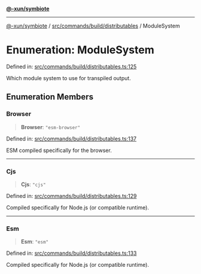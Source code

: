 [**@-xun/symbiote**](../../../../../README.md)

***

[@-xun/symbiote](../../../../../README.md) / [src/commands/build/distributables](../README.md) / ModuleSystem

# Enumeration: ModuleSystem

Defined in: [src/commands/build/distributables.ts:125](https://github.com/Xunnamius/symbiote/blob/d690f89078e542b7ce30292e44cc1a492eab16bd/src/commands/build/distributables.ts#L125)

Which module system to use for transpiled output.

## Enumeration Members

### Browser

> **Browser**: `"esm-browser"`

Defined in: [src/commands/build/distributables.ts:137](https://github.com/Xunnamius/symbiote/blob/d690f89078e542b7ce30292e44cc1a492eab16bd/src/commands/build/distributables.ts#L137)

ESM compiled specifically for the browser.

***

### Cjs

> **Cjs**: `"cjs"`

Defined in: [src/commands/build/distributables.ts:129](https://github.com/Xunnamius/symbiote/blob/d690f89078e542b7ce30292e44cc1a492eab16bd/src/commands/build/distributables.ts#L129)

Compiled specifically for Node.js (or compatible runtime).

***

### Esm

> **Esm**: `"esm"`

Defined in: [src/commands/build/distributables.ts:133](https://github.com/Xunnamius/symbiote/blob/d690f89078e542b7ce30292e44cc1a492eab16bd/src/commands/build/distributables.ts#L133)

Compiled specifically for Node.js (or compatible runtime).
